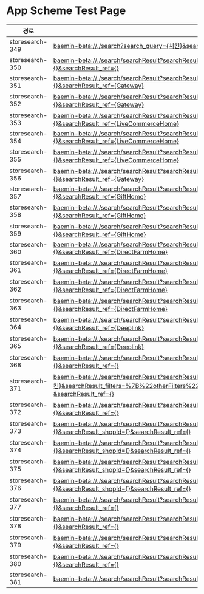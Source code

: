 # App Scheme Test Page

<html>
  <head></head>
  <body>
    <table class="table table-striped">
    <thead>
    <tr>
        <th scope="col">경로</th>
        <th scope="col">App Scheme</th>
    </tr>
    </thead>
    <tbody>
    <tr>
        <td>
            storesearch-349
        </td>
        <td>
            <a class="baeminScheme" href="baemin-beta://./search?search_query={치킨}&search_ref={}">baemin-beta://./search?search_query={치킨}&search_ref={}
</a>
        </td>
    </tr>
    <tr>
        <td>
            storesearch-350
        </td>
        <td>
            <a class="baeminScheme" href="baemin-beta://./search/searchResult?searchResult_serviceTab={ALL}&searchResult_query={치킨}&searchResult_filters={}&searchResult_ref={}">baemin-beta://./search/searchResult?searchResult_serviceTab={ALL}&searchResult_query={치킨}&searchResult_filters={}&searchResult_ref={}</a>
        </td>
    </tr>
    <tr>
        <td>
            storesearch-351
        </td>
        <td>
            <a class="baeminScheme" href="baemin-beta://./search/searchResult?searchResult_serviceTab={ALL}&searchResult_query={BBQ}&searchResult_filters={}&searchResult_ref={Gateway}">baemin-beta://./search/searchResult?searchResult_serviceTab={ALL}&searchResult_query={BBQ}&searchResult_filters={}&searchResult_ref={Gateway}</a>
        </td>
    </tr>
    <tr>
        <td>
            storesearch-352
        </td>
        <td>
            <a class="baeminScheme" href="baemin-beta://./search/searchResult?searchResult_serviceTab={ALL}&searchResult_query={샴푸}&searchResult_filters={}&searchResult_ref={Gateway}">baemin-beta://./search/searchResult?searchResult_serviceTab={ALL}&searchResult_query={샴푸}&searchResult_filters={}&searchResult_ref={Gateway}</a>
        </td>
    </tr>
    <tr>
        <td>
            storesearch-353
        </td>
        <td>
            <a class="baeminScheme" href="baemin-beta://./search/searchResult?searchResult_serviceTab={ALL}&searchResult_query={티셔츠}&searchResult_filters={}&searchResult_ref={LiveCommerceHome}">baemin-beta://./search/searchResult?searchResult_serviceTab={ALL}&searchResult_query={티셔츠}&searchResult_filters={}&searchResult_ref={LiveCommerceHome}</a>
        </td>
    </tr>
    <tr>
        <td>
            storesearch-354
        </td>
        <td>
            <a class="baeminScheme" href="baemin-beta://./search/searchResult?searchResult_serviceTab={ALL}&searchResult_query={BBQ}&searchResult_filters={}&searchResult_ref={LiveCommerceHome}">baemin-beta://./search/searchResult?searchResult_serviceTab={ALL}&searchResult_query={BBQ}&searchResult_filters={}&searchResult_ref={LiveCommerceHome}</a>
        </td>
    </tr>
    <tr>
        <td>
            storesearch-355
        </td>
        <td>
            <a class="baeminScheme" href="baemin-beta://./search/searchResult?searchResult_serviceTab={ALL}&searchResult_query={샴푸}&searchResult_filters={}&searchResult_ref={LiveCommerceHome}">baemin-beta://./search/searchResult?searchResult_serviceTab={ALL}&searchResult_query={샴푸}&searchResult_filters={}&searchResult_ref={LiveCommerceHome}</a>
        </td>
    </tr>
    <tr>
        <td>
            storesearch-356
        </td>
        <td>
            <a class="baeminScheme" href="baemin-beta://./search/searchResult?searchResult_serviceTab={ALL}&searchResult_query={티셔츠}&searchResult_filters={}&searchResult_ref={Gateway}">baemin-beta://./search/searchResult?searchResult_serviceTab={ALL}&searchResult_query={티셔츠}&searchResult_filters={}&searchResult_ref={Gateway}</a>
        </td>
    </tr>
    <tr>
        <td>
            storesearch-357
        </td>
        <td>
            <a class="baeminScheme" href="baemin-beta://./search/searchResult?searchResult_serviceTab={ALL}&searchResult_query={BBQ}&searchResult_filters={}&searchResult_ref={GiftHome}">baemin-beta://./search/searchResult?searchResult_serviceTab={ALL}&searchResult_query={BBQ}&searchResult_filters={}&searchResult_ref={GiftHome}</a>
        </td>
    </tr>
    <tr>
        <td>
            storesearch-358
        </td>
        <td>
            <a class="baeminScheme" href="baemin-beta://./search/searchResult?searchResult_serviceTab={ALL}&searchResult_query={샴푸}&searchResult_filters={}&searchResult_ref={GiftHome}">baemin-beta://./search/searchResult?searchResult_serviceTab={ALL}&searchResult_query={샴푸}&searchResult_filters={}&searchResult_ref={GiftHome}</a>
        </td>
    </tr>
    <tr>
        <td>
            storesearch-359
        </td>
        <td>
            <a class="baeminScheme" href="baemin-beta://./search/searchResult?searchResult_serviceTab={ALL}&searchResult_query={티셔츠}&searchResult_filters={}&searchResult_ref={GiftHome}">baemin-beta://./search/searchResult?searchResult_serviceTab={ALL}&searchResult_query={티셔츠}&searchResult_filters={}&searchResult_ref={GiftHome}</a>
        </td>
    </tr>
    <tr>
        <td>
            storesearch-360
        </td>
        <td>
            <a class="baeminScheme" href="baemin-beta://./search/searchResult?searchResult_serviceTab={ALL}&searchResult_query={BBQ}&searchResult_filters={}&searchResult_ref={DirectFarmHome}">baemin-beta://./search/searchResult?searchResult_serviceTab={ALL}&searchResult_query={BBQ}&searchResult_filters={}&searchResult_ref={DirectFarmHome}</a>
        </td>
    </tr>
    <tr>
        <td>
            storesearch-361
        </td>
        <td>
            <a class="baeminScheme" href="baemin-beta://./search/searchResult?searchResult_serviceTab={ALL}&searchResult_query={샴푸}&searchResult_filters={}&searchResult_ref={DirectFarmHome}">baemin-beta://./search/searchResult?searchResult_serviceTab={ALL}&searchResult_query={샴푸}&searchResult_filters={}&searchResult_ref={DirectFarmHome}</a>
        </td>
    </tr>
    <tr>
        <td>
            storesearch-362
        </td>
        <td>
            <a class="baeminScheme" href="baemin-beta://./search/searchResult?searchResult_serviceTab={ALL}&searchResult_query={티셔츠}&searchResult_filters={}&searchResult_ref={DirectFarmHome}">baemin-beta://./search/searchResult?searchResult_serviceTab={ALL}&searchResult_query={티셔츠}&searchResult_filters={}&searchResult_ref={DirectFarmHome}</a>
        </td>
    </tr>
    <tr>
        <td>
            storesearch-363
        </td>
        <td>
            <a class="baeminScheme" href="baemin-beta://./search/searchResult?searchResult_serviceTab={ALL}&searchResult_query={티셔츠}&searchResult_filters={}&searchResult_ref={DirectFarmHome}">baemin-beta://./search/searchResult?searchResult_serviceTab={ALL}&searchResult_query={티셔츠}&searchResult_filters={}&searchResult_ref={DirectFarmHome}</a>
        </td>
    </tr>
    <tr>
        <td>
            storesearch-364
        </td>
        <td>
            <a class="baeminScheme" href="baemin-beta://./search/searchResult?searchResult_serviceTab={ALL}&searchResult_query={샴푸}&searchResult_filters={}&searchResult_ref={Deeplink}">baemin-beta://./search/searchResult?searchResult_serviceTab={ALL}&searchResult_query={샴푸}&searchResult_filters={}&searchResult_ref={Deeplink}</a>
        </td>
    </tr>
    <tr>
        <td>
            storesearch-365
        </td>
        <td>
            <a class="baeminScheme" href="baemin-beta://./search/searchResult?searchResult_serviceTab={ALL}&searchResult_query={티셔츠}&searchResult_filters={}&searchResult_ref={Deeplink}">baemin-beta://./search/searchResult?searchResult_serviceTab={ALL}&searchResult_query={티셔츠}&searchResult_filters={}&searchResult_ref={Deeplink}</a>
        </td>
    </tr>
    <tr>
        <td>
            storesearch-368
        </td>
        <td>
            <a class="baeminScheme" href="baemin-beta://./search/searchResult?searchResult_serviceTab={BAEMIN}&searchResult_query={치킨}&searchResult_filters={}&searchResult_ref={}
">baemin-beta://./search/searchResult?searchResult_serviceTab={BAEMIN}&searchResult_query={치킨}&searchResult_filters={}&searchResult_ref={}
</a>
        </td>
    </tr>
    <tr>
        <td>
            storesearch-371
        </td>
        <td>
            <a class="baeminScheme" href="baemin-beta://./search/searchResult?searchResult_serviceTab={BAEMIN}&searchResult_query={치킨}&searchResult_filters=%7B%22otherFilters%22%3A%5B%7B%22code%22%3A%22OTHER__BAEMIN_ORDER%22%7D%5D%7D%0A &searchResult_ref={}
">baemin-beta://./search/searchResult?searchResult_serviceTab={BAEMIN}&searchResult_query={치킨}&searchResult_filters=%7B%22otherFilters%22%3A%5B%7B%22code%22%3A%22OTHER__BAEMIN_ORDER%22%7D%5D%7D%0A &searchResult_ref={}
</a>
        </td>
    </tr>
    <tr>
        <td>
            storesearch-372
        </td>
        <td>
            <a class="baeminScheme" href="baemin-beta://./search/searchResult?searchResult_serviceTab={BaeminStoreHome}&searchResult_query={우유}&searchResult_filters={}&searchResult_ref={}
">baemin-beta://./search/searchResult?searchResult_serviceTab={BaeminStoreHome}&searchResult_query={우유}&searchResult_filters={}&searchResult_ref={}
</a>
        </td>
    </tr>
    <tr>
        <td>
            storesearch-373
        </td>
        <td>
            <a class="baeminScheme" href="baemin-beta://./search/searchResult?searchResult_serviceTab={QuickCommerce}&searchResult_query={우유}&searchResult_sellerId={}&searchResult_shopId={}&searchResult_ref={}
">baemin-beta://./search/searchResult?searchResult_serviceTab={QuickCommerce}&searchResult_query={우유}&searchResult_sellerId={}&searchResult_shopId={}&searchResult_ref={}
</a>
        </td>
    </tr>
    <tr>
        <td>
            storesearch-374
        </td>
        <td>
            <a class="baeminScheme" href="baemin-beta://./search/searchResult?searchResult_serviceTab={QuickCommerce}&searchResult_query={우유}&searchResult_sellerId={}&searchResult_shopId={}&searchResult_ref={}
">baemin-beta://./search/searchResult?searchResult_serviceTab={QuickCommerce}&searchResult_query={우유}&searchResult_sellerId={}&searchResult_shopId={}&searchResult_ref={}
</a>
        </td>
    </tr>
    <tr>
        <td>
            storesearch-375
        </td>
        <td>
            <a class="baeminScheme" href="baemin-beta://./search/searchResult?searchResult_serviceTab={QuickCommerce}&searchResult_query={우유}&searchResult_sellerId={}&searchResult_shopId={}&searchResult_ref={}
">baemin-beta://./search/searchResult?searchResult_serviceTab={QuickCommerce}&searchResult_query={우유}&searchResult_sellerId={}&searchResult_shopId={}&searchResult_ref={}
</a>
        </td>
    </tr>
    <tr>
        <td>
            storesearch-376
        </td>
        <td>
            <a class="baeminScheme" href="baemin-beta://./search/searchResult?searchResult_serviceTab={QuickCommerce}&searchResult_query={우유}&searchResult_sellerId={}&searchResult_shopId={}&searchResult_ref={}
">baemin-beta://./search/searchResult?searchResult_serviceTab={QuickCommerce}&searchResult_query={우유}&searchResult_sellerId={}&searchResult_shopId={}&searchResult_ref={}
</a>
        </td>
    </tr>
    <tr>
        <td>
            storesearch-377
        </td>
        <td>
            <a class="baeminScheme" href="baemin-beta://./search/searchResult?searchResult_serviceTab={BMART}&searchResult_query={샴푸}&searchResult_filters={}&searchResult_ref={}">baemin-beta://./search/searchResult?searchResult_serviceTab={BMART}&searchResult_query={샴푸}&searchResult_filters={}&searchResult_ref={}</a>
        </td>
    </tr>
    <tr>
        <td>
            storesearch-378
        </td>
        <td>
            <a class="baeminScheme" href="baemin-beta://./search/searchResult?searchResult_serviceTab={BMART}&searchResult_query={치킨}&searchResult_filters={}&searchResult_ref={}">baemin-beta://./search/searchResult?searchResult_serviceTab={BMART}&searchResult_query={치킨}&searchResult_filters={}&searchResult_ref={}</a>
        </td>
    </tr>
    <tr>
        <td>
            storesearch-379
        </td>
        <td>
            <a class="baeminScheme" href="baemin-beta://./search/searchResult?searchResult_serviceTab={BMART}&searchResult_query={치킨}&searchResult_filters={}&searchResult_ref={}">baemin-beta://./search/searchResult?searchResult_serviceTab={BMART}&searchResult_query={치킨}&searchResult_filters={}&searchResult_ref={}</a>
        </td>
    </tr>
    <tr>
        <td>
            storesearch-380
        </td>
        <td>
            <a class="baeminScheme" href="baemin-beta://./search/searchResult?searchResult_serviceTab={BMART}&searchResult_query={치킨}&searchResult_filters={}&searchResult_ref={}">baemin-beta://./search/searchResult?searchResult_serviceTab={BMART}&searchResult_query={치킨}&searchResult_filters={}&searchResult_ref={}</a>
        </td>
    </tr>
    <tr>
        <td>
            storesearch-381
        </td>
        <td>
            <a class="baeminScheme" href="baemin-beta://./search/searchResult?searchResult_query={치킨}&searchResult_filters={}&searchResult_ref={}">baemin-beta://./search/searchResult?searchResult_query={치킨}&searchResult_filters={}&searchResult_ref={}</a>
        </td>
    </tr>
 

